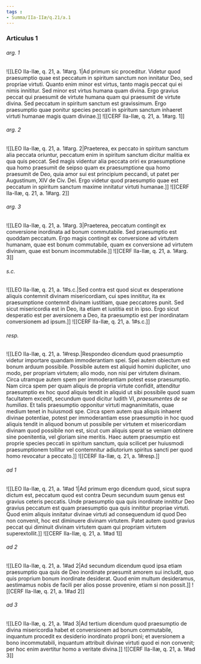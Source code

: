 ```yaml
---
tags : 
- Summa/IIa-IIæ/q.21/a.1
---
```


### Articulus 1

###### arg. 1
![[LEO IIa-IIæ, q. 21, a. 1#arg. 1|Ad primum sic proceditur. Videtur quod praesumptio quae est peccatum in spiritum sanctum non innitatur Deo, sed propriae virtuti. Quanto enim minor est virtus, tanto magis peccat qui ei nimis innititur. Sed minor est virtus humana quam divina. Ergo gravius peccat qui praesumit de virtute humana quam qui praesumit de virtute divina. Sed peccatum in spiritum sanctum est gravissimum. Ergo praesumptio quae ponitur species peccati in spiritum sanctum inhaeret virtuti humanae magis quam divinae.]]
![[CERF IIa-IIæ, q. 21, a. 1#arg. 1]]

###### arg. 2
![[LEO IIa-IIæ, q. 21, a. 1#arg. 2|Praeterea, ex peccato in spiritum sanctum alia peccata oriuntur, peccatum enim in spiritum sanctum dicitur malitia ex qua quis peccat. Sed magis videntur alia peccata oriri ex praesumptione qua homo praesumit de seipso quam ex praesumptione qua homo praesumit de Deo, quia amor sui est principium peccandi, ut patet per Augustinum, XIV de Civ. Dei. Ergo videtur quod praesumptio quae est peccatum in spiritum sanctum maxime innitatur virtuti humanae.]]
![[CERF IIa-IIæ, q. 21, a. 1#arg. 2]]

###### arg. 3
![[LEO IIa-IIæ, q. 21, a. 1#arg. 3|Praeterea, peccatum contingit ex conversione inordinata ad bonum commutabile. Sed praesumptio est quoddam peccatum. Ergo magis contingit ex conversione ad virtutem humanam, quae est bonum commutabile, quam ex conversione ad virtutem divinam, quae est bonum incommutabile.]]
![[CERF IIa-IIæ, q. 21, a. 1#arg. 3]]

###### s.c.
![[LEO IIa-IIæ, q. 21, a. 1#s.c.|Sed contra est quod sicut ex desperatione aliquis contemnit divinam misericordiam, cui spes innititur, ita ex praesumptione contemnit divinam iustitiam, quae peccatores punit. Sed sicut misericordia est in Deo, ita etiam et iustitia est in ipso. Ergo sicut desperatio est per aversionem a Deo, ita praesumptio est per inordinatam conversionem ad ipsum.]]
![[CERF IIa-IIæ, q. 21, a. 1#s.c.]]

###### resp.
![[LEO IIa-IIæ, q. 21, a. 1#resp.|Respondeo dicendum quod praesumptio videtur importare quandam immoderantiam spei. Spei autem obiectum est bonum arduum possibile. Possibile autem est aliquid homini dupliciter, uno modo, per propriam virtutem; alio modo, non nisi per virtutem divinam. Circa utramque autem spem per immoderantiam potest esse praesumptio. Nam circa spem per quam aliquis de propria virtute confidit, attenditur praesumptio ex hoc quod aliquis tendit in aliquid ut sibi possibile quod suam facultatem excedit, secundum quod dicitur Iudith VI, *praesumentes de se humilias*. Et talis praesumptio opponitur virtuti magnanimitatis, quae medium tenet in huiusmodi spe. Circa spem autem qua aliquis inhaeret divinae potentiae, potest per immoderantiam esse praesumptio in hoc quod aliquis tendit in aliquod bonum ut possibile per virtutem et misericordiam divinam quod possibile non est, sicut cum aliquis sperat se veniam obtinere sine poenitentia, vel gloriam sine meritis. Haec autem praesumptio est proprie species peccati in spiritum sanctum, quia scilicet per huiusmodi praesumptionem tollitur vel contemnitur adiutorium spiritus sancti per quod homo revocatur a peccato.]]
![[CERF IIa-IIæ, q. 21, a. 1#resp.]]

###### ad 1
![[LEO IIa-IIæ, q. 21, a. 1#ad 1|Ad primum ergo dicendum quod, sicut supra dictum est, peccatum quod est contra Deum secundum suum genus est gravius ceteris peccatis. Unde praesumptio qua quis inordinate innititur Deo gravius peccatum est quam praesumptio qua quis innititur propriae virtuti. Quod enim aliquis innitatur divinae virtuti ad consequendum id quod Deo non convenit, hoc est diminuere divinam virtutem. Patet autem quod gravius peccat qui diminuit divinam virtutem quam qui propriam virtutem superextollit.]]
![[CERF IIa-IIæ, q. 21, a. 1#ad 1]]

###### ad 2
![[LEO IIa-IIæ, q. 21, a. 1#ad 2|Ad secundum dicendum quod ipsa etiam praesumptio qua quis de Deo inordinate praesumit amorem sui includit, quo quis proprium bonum inordinate desiderat. Quod enim multum desideramus, aestimamus nobis de facili per alios posse provenire, etiam si non possit.]]
![[CERF IIa-IIæ, q. 21, a. 1#ad 2]]

###### ad 3
![[LEO IIa-IIæ, q. 21, a. 1#ad 3|Ad tertium dicendum quod praesumptio de divina misericordia habet et conversionem ad bonum commutabile, inquantum procedit ex desiderio inordinato proprii boni; et aversionem a bono incommutabili, inquantum attribuit divinae virtuti quod ei non convenit; per hoc enim avertitur homo a veritate divina.]]
![[CERF IIa-IIæ, q. 21, a. 1#ad 3]]

